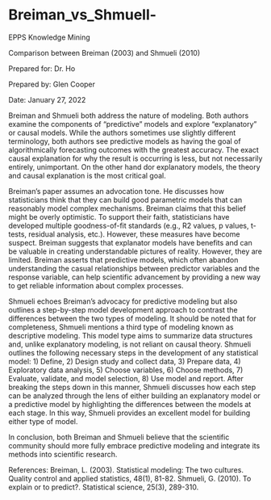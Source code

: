 # Breiman_vs_Shmuell-

EPPS Knowledge Mining

Comparison between Breiman (2003) and Shmueli (2010)

Prepared for: Dr. Ho

Prepared by: Glen Cooper

Date: January 27, 2022


Breiman and Shmueli both address the nature of modeling.  Both authors examine the components of “predictive” models and explore “explanatory” or causal models.  While the authors sometimes use slightly different terminology, both authors see predictive models as having the goal of algorithmically forecasting outcomes with the greatest accuracy.  The exact causal explanation for why the result is occurring is less, but not necessarily entirely, unimportant.  On the other hand dor explanatory models, the theory and causal explanation is the most critical goal.

Breiman’s paper assumes an advocation tone.  He discusses how statisticians think that they can build good parametric models that can reasonably model complex mechanisms.  Breiman claims that this belief might be overly optimistic.  To support their faith, statisticians have developed multiple goodness-of-fit standards (e.g., R2 values, p values, t-tests, residual analysis, etc.).  However, these measures have become suspect.  Breiman suggests that explanator models have benefits and can be valuable in creating understandable pictures of reality.  However, they are limited.  Breiman asserts that predictive models, which often abandon understanding the casual relationships between predictor variables and the response variable, can help scientific advancement by providing a new way to get reliable information about complex processes.

Shmueli echoes Breiman’s advocacy for predictive modeling but also outlines a step-by-step model development approach to contrast the differences between the two types of modeling.  It should be noted that for completeness, Shmueli mentions a third type of modeling known as descriptive modeling.  This model type aims to summarize data structures and, unlike explanatory modeling, is not reliant on causal theory.  Shmueli outlines the following necessary steps in the development of any statistical model: 1) Define, 2) Design study and collect data, 3) Prepare data, 4) Exploratory data analysis, 5) Choose variables, 6) Choose methods, 7) Evaluate, validate, and model selection, 8) Use model and report.  After breaking the steps down in this manner, Shmueli discusses how each step can be analyzed through the lens of either building an explanatory model or a predictive model by highlighting the differences between the models at each stage.  In this way, Shmueli provides an excellent model for building either type of model.

In conclusion, both Breiman and Shmueli believe that the scientific community should more fully embrace predictive modeling and integrate its methods into scientific research.

References:
Breiman, L. (2003). Statistical modeling: The two cultures. Quality control and applied statistics, 48(1), 81-82.
Shmueli, G. (2010). To explain or to predict?. Statistical science, 25(3), 289-310.
